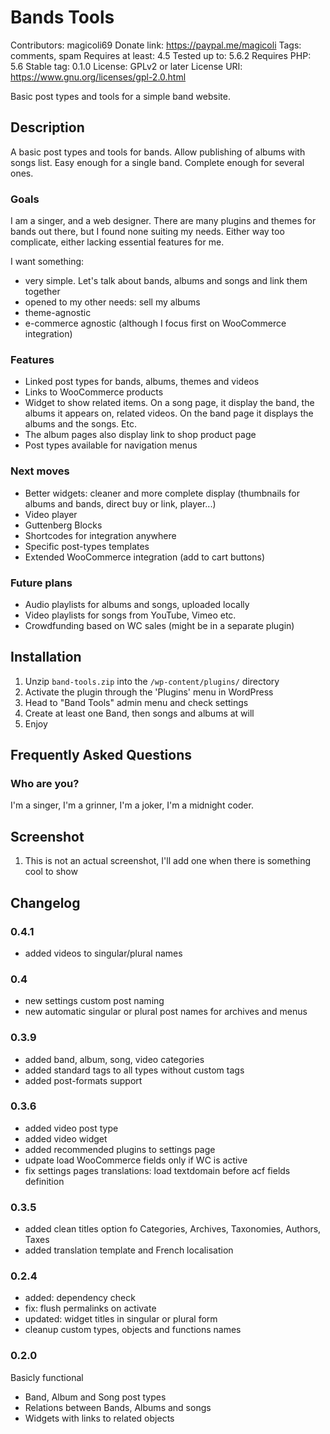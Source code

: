 # Bands Tools
Contributors: magicoli69
Donate link: https://paypal.me/magicoli
Tags: comments, spam
Requires at least: 4.5
Tested up to: 5.6.2
Requires PHP: 5.6
Stable tag: 0.1.0
License: GPLv2 or later
License URI: https://www.gnu.org/licenses/gpl-2.0.html

Basic post types and tools for a simple band website.

## Description

A basic post types and tools for bands. Allow publishing of albums with songs
list. Easy enough for a single band. Complete enough for several ones.

### Goals

I am a singer, and a web designer. There are many plugins and themes for bands
out there, but I found none suiting my needs. Either way too complicate, either
lacking essential features for me.

I want something:

* very simple. Let's talk about bands, albums and songs and link them together
* opened to my other needs: sell my albums
* theme-agnostic
* e-commerce agnostic (although I focus first on WooCommerce integration)

### Features

* Linked post types for bands, albums, themes and videos
* Links to WooCommerce products
* Widget to show related items. On a song page, it display the band, the albums
  it appears on, related videos. On the band page it displays the albums and the
  songs. Etc.
* The album pages also display link to shop product page
* Post types available for navigation menus

### Next moves

* Better widgets: cleaner and more complete display (thumbnails for albums and bands, direct buy or link, player...)
* Video player
* Guttenberg Blocks
* Shortcodes for integration anywhere
* Specific post-types templates
* Extended WooCommerce integration (add to cart buttons)

### Future plans

* Audio playlists for albums and songs, uploaded locally
* Video playlists for songs from YouTube, Vimeo etc.
* Crowdfunding based on WC sales (might be in a separate plugin)

## Installation

1. Unzip `band-tools.zip` into the `/wp-content/plugins/` directory
2. Activate the plugin through the 'Plugins' menu in WordPress
3. Head to "Band Tools" admin menu and check settings
4. Create at least one Band, then songs and albums at will
5. Enjoy

## Frequently Asked Questions

### Who are you?

I'm a singer, I'm a grinner, I'm a joker, I'm a midnight coder.

## Screenshot

1. This is not an actual screenshot, I'll add one when there is something cool
to show

## Changelog

### 0.4.1
* added videos to singular/plural names

### 0.4
* new settings custom post naming
* new automatic singular or plural post names for archives and menus

### 0.3.9
* added band, album, song, video categories
* added standard tags to all types without custom tags
* added post-formats support

### 0.3.6
* added video post type
* added video widget
* added recommended plugins to settings page
* udpate load WooCommerce fields only if WC is active
* fix settings pages translations: load textdomain before acf fields definition

### 0.3.5
* added clean titles option fo Categories, Archives, Taxonomies, Authors, Taxes
* added translation template and French localisation

### 0.2.4
* added: dependency check
* fix: flush permalinks on activate
* updated: widget titles in singular or plural form
* cleanup custom types, objects and functions names

### 0.2.0
Basicly functional
* Band, Album and Song post types
* Relations between Bands, Albums and songs
* Widgets with links to related objects
